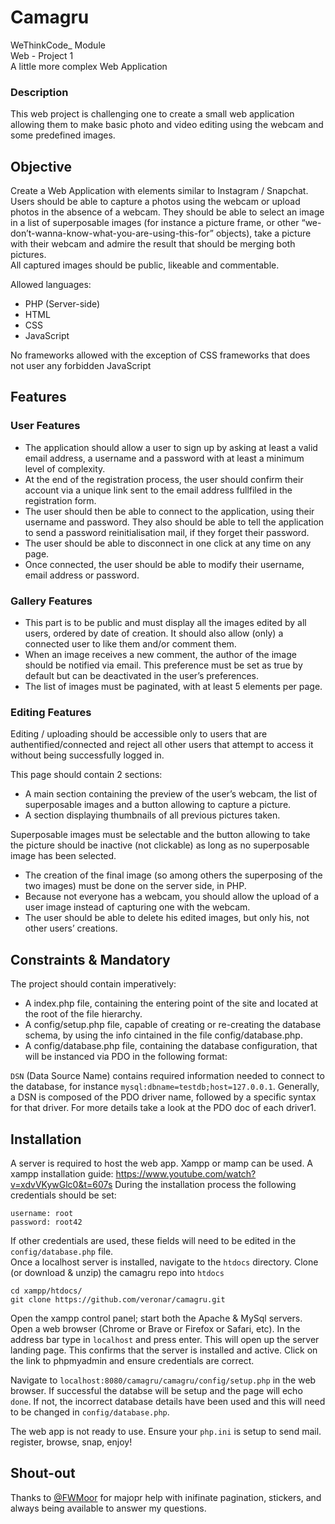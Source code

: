 # **Camagru**

WeThinkCode\_ Module  
Web - Project 1  
A little more complex Web Application

### **Description**

This web project is challenging one to create a small web application allowing them to make basic photo and video editing using the webcam and some predefined images.

## **Objective**

Create a Web Application with elements similar to Instagram / Snapchat. Users should be able to capture a photos using the webcam or upload photos in the absence of a webcam. They should be able to select an image in a list of superposable images (for instance a picture frame, or other “we-don’t-wanna-know-what-you-are-using-this-for” objects), take a picture with their webcam and admire the result that should be merging both pictures.  
All captured images should be public, likeable and commentable.

Allowed languages:

- PHP (Server-side)
- HTML
- CSS
- JavaScript

No frameworks allowed with the exception of CSS frameworks that does not user any forbidden JavaScript

## **Features**

### **User Features**

- The application should allow a user to sign up by asking at least a valid email address, a username and a password with at least a minimum level of complexity.
- At the end of the registration process, the user should confirm their account via a unique link sent to the email address fullfiled in the registration form.
- The user should then be able to connect to the application, using their username and password. They also should be able to tell the application to send a password reinitialisation mail, if they forget their password.
- The user should be able to disconnect in one click at any time on any page.
- Once connected, the user should be able to modify their username, email address or password.

### **Gallery Features**

- This part is to be public and must display all the images edited by all users, ordered by date of creation. It should also allow (only) a connected user to like them and/or comment them.
- When an image receives a new comment, the author of the image should be notified via email. This preference must be set as true by default but can be deactivated in the user’s preferences.
- The list of images must be paginated, with at least 5 elements per page.

### **Editing Features**

Editing / uploading should be accessible only to users that are authentified/connected and reject all other users that attempt to access it without being successfully logged in.

This page should contain 2 sections:

- A main section containing the preview of the user’s webcam, the list of superposable images and a button allowing to capture a picture.
- A section displaying thumbnails of all previous pictures taken.

Superposable images must be selectable and the button allowing to take the picture should be inactive (not clickable) as long as no superposable image has been selected.

- The creation of the final image (so among others the superposing of the two images) must be done on the server side, in PHP.
- Because not everyone has a webcam, you should allow the upload of a user image instead of capturing one with the webcam.
- The user should be able to delete his edited images, but only his, not other users’ creations.

## **Constraints & Mandatory**

The project should contain imperatively:

- A index.php file, containing the entering point of the site and located at the root of the file hierarchy.
- A config/setup.php file, capable of creating or re-creating the database schema, by using the info cintained in the file config/database.php.
- A config/database.php file, containing the database configuration, that will be instanced via PDO in the following format:

`DSN` (Data Source Name) contains required information needed to connect to the database, for instance `mysql:dbname=testdb;host=127.0.0.1`. Generally, a DSN is composed of the PDO driver name, followed by a specific syntax for that driver. For more details take a look at the PDO doc of each driver1.

## Installation

A server is required to host the web app. Xampp or mamp can be used.
A xampp installation guide: https://www.youtube.com/watch?v=xdvVKywGlc0&t=607s
During the installation process the following credentials should be set:

```
username: root
password: root42
```

If other credentials are used, these fields will need to be edited in the `config/database.php` file.  
Once a localhost server is installed, navigate to the `htdocs` directory.
Clone (or download & unzip) the camagru repo into `htdocs`

```
cd xampp/htdocs/
git clone https://github.com/veronar/camagru.git
```

Open the xampp control panel; start both the Apache & MySql servers.
Open a web browser (Chrome or Brave or Firefox or Safari, etc).
In the address bar type in `localhost` and press enter. This will open up the server landing page. This confirms that the server is installed and active. Click on the link to phpmyadmin and ensure credentials are correct.

Navigate to `localhost:8080/camagru/camagru/config/setup.php` in the web browser.
If successful the databse will be setup and the page will echo `done`. If not, the incorrect database details have been used and this will need to be changed in `config/database.php`.

The web app is not ready to use. Ensure your `php.ini` is setup to send mail.
register, browse, snap, enjoy!

## Shout-out

Thanks to [@FWMoor](https://github.com/FWMoor) for majopr help with inifinate pagination, stickers, and always being available to answer my questions.
